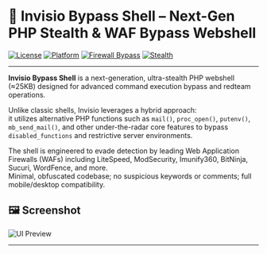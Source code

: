 # 🚩 Invisio Bypass Shell – Next-Gen PHP Stealth & WAF Bypass Webshell

[![License](https://img.shields.io/badge/license-MIT-blue.svg)](LICENSE)
[![Platform](https://img.shields.io/badge/platform-PHP%20%7C%20Linux%2FWindows-informational)](#)
[![Firewall Bypass](https://img.shields.io/badge/bypass-WAF/AV-darkgreen)](#)
[![Stealth](https://img.shields.io/badge/stealth-ultra-lightgreen)](#)

---

**Invisio Bypass Shell** is a next-generation, ultra-stealth PHP webshell (≈25KB) designed for advanced command execution bypass and redteam operations.

Unlike classic shells, Invisio leverages a hybrid approach:  
it utilizes alternative PHP functions such as `mail()`, `proc_open()`, `putenv()`, `mb_send_mail()`, and other under-the-radar core features to bypass `disabled_functions` and restrictive server environments.

The shell is engineered to evade detection by leading Web Application Firewalls (WAFs) including LiteSpeed, ModSecurity, Imunify360, BitNinja, Sucuri, WordFence, and more.  
Minimal, obfuscated codebase; no suspicious keywords or comments; full mobile/desktop compatibility.

## 🖼️ Screenshot

![UI Preview](https://privdayz.com/wp-content/uploads/invisio_bypass_v2.jpg)

---
